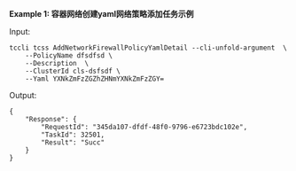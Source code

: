 **Example 1: 容器网络创建yaml网络策略添加任务示例**



Input: 

```
tccli tcss AddNetworkFirewallPolicyYamlDetail --cli-unfold-argument  \
    --PolicyName dfsdfsd \
    --Description  \
    --ClusterId cls-dsfsdf \
    --Yaml YXNkZmFzZGZhZHNmYXNkZmFzZGY=
```

Output: 
```
{
    "Response": {
        "RequestId": "345da107-dfdf-48f0-9796-e6723bdc102e",
        "TaskId": 32501,
        "Result": "Succ"
    }
}
```

